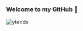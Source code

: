### Welcome to my GitHub 👋
<p align="left"> <img src="https://komarev.com/ghpvc/?username=ytendx&label=Profile%20views&color=ff0000&style=plastic" alt="ytendx" /> </p>
<!--
**ytendx/ytendx** is a ✨ _special_ ✨ repository because its `README.md` (this file) appears on your GitHub profile.

Here are some ideas to get you started:

- 🔭 I’m currently working on ...
- 🌱 I’m currently learning ...
- 👯 I’m looking to collaborate on ...
- 🤔 I’m looking for help with ...
- 💬 Ask me about ...
- 📫 How to reach me: ...
- 😄 Pronouns: ...
- ⚡ Fun fact: ...
-->
